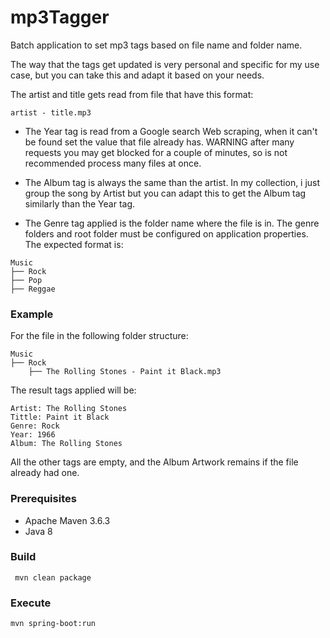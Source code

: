 # mp3Tagger

Batch application to set mp3 tags based on file name and folder name. 

The way that the tags get updated is very personal and specific for my use case, but you can take this and adapt it based on your needs.

The artist and title gets read from file that have this format: 
```
artist - title.mp3 
```

* The Year tag is read from a Google search Web scraping, when it can't be found set the value that file already has.
WARNING after many requests you may get blocked  for a couple of minutes, so is not recommended process many files at once.


* The Album tag is always the same than the artist. In my collection, i just group the song by Artist but you can adapt this to get the Album tag similarly than the Year tag.



* The Genre tag applied is the folder name where the file is in. The genre folders and root folder must be configured on application properties. The expected format is:
```
Music 
├── Rock
├── Pop
├── Reggae
```

### Example
For the file in the following folder structure:
```
Music 
├── Rock
    ├── The Rolling Stones - Paint it Black.mp3
```
The result tags applied will be:
```
Artist: The Rolling Stones
Tittle: Paint it Black
Genre: Rock
Year: 1966
Album: The Rolling Stones
```
All the other tags are empty, and the Album Artwork remains if the file already had one.

### Prerequisites
* Apache Maven 3.6.3
* Java 8

### Build
```
 mvn clean package
```

### Execute
```
mvn spring-boot:run
```